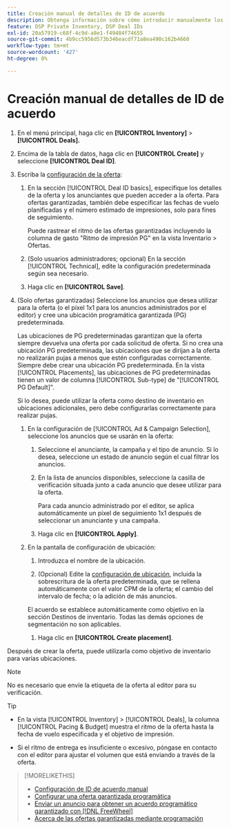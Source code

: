 ```yaml
---
title: Creación manual de detalles de ID de acuerdo
description: Obtenga información sobre cómo introducir manualmente los detalles de un ID de acuerdo.
feature: DSP Private Inventory, DSP Deal IDs
exl-id: 20a57919-c68f-4c9d-a8e1-f49484f74655
source-git-commit: 4b9cc5956d573b346eacdf71a8ea490c162b4660
workflow-type: tm+mt
source-wordcount: '427'
ht-degree: 0%

---
```


# Creación manual de detalles de ID de acuerdo

1. En el menú principal, haga clic en **[!UICONTROL Inventory]** > **[!UICONTROL Deals].**

1. Encima de la tabla de datos, haga clic en **[!UICONTROL Create]** y seleccione **[!UICONTROL Deal ID]**.

1. Escriba la [configuración de la oferta](deal-id-settings.md):

   1. En la sección [!UICONTROL Deal ID basics], especifique los detalles de la oferta y los anunciantes que pueden acceder a la oferta. Para ofertas garantizadas, también debe especificar las fechas de vuelo planificadas y el número estimado de impresiones, solo para fines de seguimiento.

      Puede rastrear el ritmo de las ofertas garantizadas incluyendo la columna de gasto &quot;Ritmo de impresión PG&quot; en la vista Inventario > Ofertas.

   1. (Solo usuarios administradores; opcional) En la sección [!UICONTROL Technical], edite la configuración predeterminada según sea necesario.

   1. Haga clic en **[!UICONTROL Save]**.

1. (Solo ofertas garantizadas) Seleccione los anuncios que desea utilizar para la oferta (o el píxel 1x1 para los anuncios administrados por el editor) y cree una ubicación programática garantizada (PG) predeterminada.

   Las ubicaciones de PG predeterminadas garantizan que la oferta siempre devuelva una oferta por cada solicitud de oferta. Si no crea una ubicación PG predeterminada, las ubicaciones que se dirijan a la oferta no realizarán pujas a menos que estén configuradas correctamente. Siempre debe crear una ubicación PG predeterminada. En la vista [!UICONTROL Placements], las ubicaciones de PG predeterminadas tienen un valor de columna [!UICONTROL Sub-type] de &quot;[!UICONTROL PG Default]&quot;.

   Si lo desea, puede utilizar la oferta como destino de inventario en ubicaciones adicionales, pero debe configurarlas correctamente para realizar pujas.

   1. En la configuración de [!UICONTROL Ad & Campaign Selection], seleccione los anuncios que se usarán en la oferta:

      1. Seleccione el anunciante, la campaña y el tipo de anuncio. Si lo desea, seleccione un estado de anuncio según el cual filtrar los anuncios.

      1. En la lista de anuncios disponibles, seleccione la casilla de verificación situada junto a cada anuncio que desee utilizar para la oferta.

         Para cada anuncio administrado por el editor, se aplica automáticamente un píxel de seguimiento 1x1 después de seleccionar un anunciante y una campaña.

      1. Haga clic en **[!UICONTROL Apply]**.

   1. En la pantalla de configuración de ubicación:

      1. Introduzca el nombre de la ubicación.

      1. (Opcional) Edite la [configuración de ubicación](/help/dsp/campaign-management/placements/placement-settings.md), incluida la sobrescritura de la oferta predeterminada, que se rellena automáticamente con el valor CPM de la oferta; el cambio del intervalo de fecha; o la adición de más anuncios.

      El acuerdo se establece automáticamente como objetivo en la sección Destinos de inventario. Todas las demás opciones de segmentación no son aplicables.

      1. Haga clic en **[!UICONTROL Create placement]**.

Después de crear la oferta, puede utilizarla como objetivo de inventario para varias ubicaciones.

>[!NOTE]
>
> No es necesario que envíe la etiqueta de la oferta al editor para su verificación.

>[!TIP]
>
>* En la vista [!UICONTROL Inventory] > [!UICONTROL Deals], la columna [!UICONTROL Pacing & Budget] muestra el ritmo de la oferta hasta la fecha de vuelo especificada y el objetivo de impresión.
>
>* Si el ritmo de entrega es insuficiente o excesivo, póngase en contacto con el editor para ajustar el volumen que está enviando a través de la oferta.

>[!MORELIKETHIS]
>
>* [Configuración de ID de acuerdo manual](deal-id-settings.md)
>* [Configurar una oferta garantizada programática](programmatic-guaranteed-set-up.md)
>* [Enviar un anuncio para obtener un acuerdo programático garantizado con [!DNL FreeWheel]](freewheel-submit.md)
>* [Acerca de las ofertas garantizadas mediante programación](programmatic-guaranteed-about.md)
<!-- >* [Specify Placements and Ads for a Private Deal](deal-id-attach-placements.md)-->
